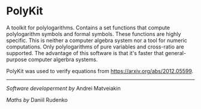 # PolyKit

A toolkit for polylogarithms. Contains a set functions that compute
polylogarithm symbols and formal symbols. These functions are highly
specific. This is neither a computer algebra system nor a tool for
numeric computations. Only polylogarithms of pure variables and
cross-ratio are supported. The advantage of this software is that it's
faster that general-purpose computer algerbra systems.

PolyKit was used to verify equations from https://arxiv.org/abs/2012.05599.

---

_Software developerment by_ Andrei Matveiakin

_Maths by_ Daniil Rudenko

